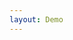 ```yaml
---
layout: Demo
---
```


<script setup>
import TempDemoPage from '../../../src/components/TempDemoPage.vue';
</script>

<TempDemoPage />

<!-- @include: ../../../src/sources/landing/1/index.html

<style>
@import "../../../src/sources/landing/1/style.css";
</style> -->
